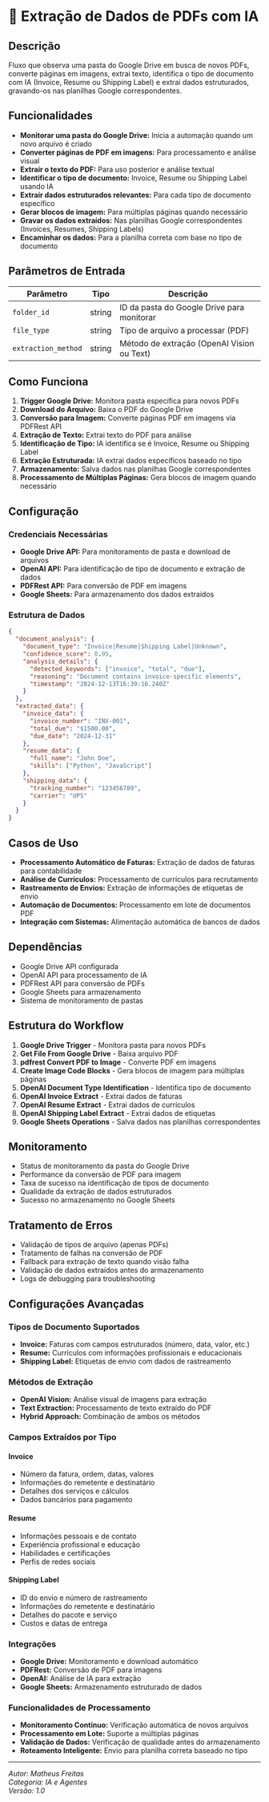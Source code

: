 # 📄 Extração de Dados de PDFs com IA

## Descrição

Fluxo que observa uma pasta do Google Drive em busca de novos PDFs, converte páginas em imagens, extrai texto, identifica o tipo de documento com IA (Invoice, Resume ou Shipping Label) e extrai dados estruturados, gravando-os nas planilhas Google correspondentes.

## Funcionalidades

- **Monitorar uma pasta do Google Drive:** Inicia a automação quando um novo arquivo é criado
- **Converter páginas de PDF em imagens:** Para processamento e análise visual
- **Extrair o texto do PDF:** Para uso posterior e análise textual
- **Identificar o tipo de documento:** Invoice, Resume ou Shipping Label usando IA
- **Extrair dados estruturados relevantes:** Para cada tipo de documento específico
- **Gerar blocos de imagem:** Para múltiplas páginas quando necessário
- **Gravar os dados extraídos:** Nas planilhas Google correspondentes (Invoices, Resumes, Shipping Labels)
- **Encaminhar os dados:** Para a planilha correta com base no tipo de documento

## Parâmetros de Entrada

| Parâmetro           | Tipo   | Descrição                                  |
| ------------------- | ------ | ------------------------------------------ |
| `folder_id`         | string | ID da pasta do Google Drive para monitorar |
| `file_type`         | string | Tipo de arquivo a processar (PDF)          |
| `extraction_method` | string | Método de extração (OpenAI Vision ou Text) |

## Como Funciona

1. **Trigger Google Drive:** Monitora pasta específica para novos PDFs
2. **Download do Arquivo:** Baixa o PDF do Google Drive
3. **Conversão para Imagem:** Converte páginas PDF em imagens via PDFRest API
4. **Extração de Texto:** Extrai texto do PDF para análise
5. **Identificação de Tipo:** IA identifica se é Invoice, Resume ou Shipping Label
6. **Extração Estruturada:** IA extrai dados específicos baseado no tipo
7. **Armazenamento:** Salva dados nas planilhas Google correspondentes
8. **Processamento de Múltiplas Páginas:** Gera blocos de imagem quando necessário

## Configuração

### Credenciais Necessárias

- **Google Drive API:** Para monitoramento de pasta e download de arquivos
- **OpenAI API:** Para identificação de tipo de documento e extração de dados
- **PDFRest API:** Para conversão de PDF em imagens
- **Google Sheets:** Para armazenamento dos dados extraídos

### Estrutura de Dados

```json
{
  "document_analysis": {
    "document_type": "Invoice|Resume|Shipping Label|Unknown",
    "confidence_score": 0.95,
    "analysis_details": {
      "detected_keywords": ["invoice", "total", "due"],
      "reasoning": "Document contains invoice-specific elements",
      "timestamp": "2024-12-13T16:39:16.240Z"
    }
  },
  "extracted_data": {
    "invoice_data": {
      "invoice_number": "INV-001",
      "total_due": "$1500.00",
      "due_date": "2024-12-31"
    },
    "resume_data": {
      "full_name": "John Doe",
      "skills": ["Python", "JavaScript"]
    },
    "shipping_data": {
      "tracking_number": "123456789",
      "carrier": "UPS"
    }
  }
}
```

## Casos de Uso

- **Processamento Automático de Faturas:** Extração de dados de faturas para contabilidade
- **Análise de Currículos:** Processamento de currículos para recrutamento
- **Rastreamento de Envios:** Extração de informações de etiquetas de envio
- **Automação de Documentos:** Processamento em lote de documentos PDF
- **Integração com Sistemas:** Alimentação automática de bancos de dados

## Dependências

- Google Drive API configurada
- OpenAI API para processamento de IA
- PDFRest API para conversão de PDFs
- Google Sheets para armazenamento
- Sistema de monitoramento de pastas

## Estrutura do Workflow

1. **Google Drive Trigger** - Monitora pasta para novos PDFs
2. **Get File From Google Drive** - Baixa arquivo PDF
3. **pdfrest Convert PDF to Image** - Converte PDF em imagens
4. **Create Image Code Blocks** - Gera blocos de imagem para múltiplas páginas
5. **OpenAI Document Type Identification** - Identifica tipo de documento
6. **OpenAI Invoice Extract** - Extrai dados de faturas
7. **OpenAI Resume Extract** - Extrai dados de currículos
8. **OpenAI Shipping Label Extract** - Extrai dados de etiquetas
9. **Google Sheets Operations** - Salva dados nas planilhas correspondentes

## Monitoramento

- Status de monitoramento da pasta do Google Drive
- Performance da conversão de PDF para imagem
- Taxa de sucesso na identificação de tipos de documento
- Qualidade da extração de dados estruturados
- Sucesso no armazenamento no Google Sheets

## Tratamento de Erros

- Validação de tipos de arquivo (apenas PDFs)
- Tratamento de falhas na conversão de PDF
- Fallback para extração de texto quando visão falha
- Validação de dados extraídos antes do armazenamento
- Logs de debugging para troubleshooting

## Configurações Avançadas

### Tipos de Documento Suportados

- **Invoice:** Faturas com campos estruturados (número, data, valor, etc.)
- **Resume:** Currículos com informações profissionais e educacionais
- **Shipping Label:** Etiquetas de envio com dados de rastreamento

### Métodos de Extração

- **OpenAI Vision:** Análise visual de imagens para extração
- **Text Extraction:** Processamento de texto extraído do PDF
- **Hybrid Approach:** Combinação de ambos os métodos

### Campos Extraídos por Tipo

#### Invoice

- Número da fatura, ordem, datas, valores
- Informações do remetente e destinatário
- Detalhes dos serviços e cálculos
- Dados bancários para pagamento

#### Resume

- Informações pessoais e de contato
- Experiência profissional e educação
- Habilidades e certificações
- Perfis de redes sociais

#### Shipping Label

- ID do envio e número de rastreamento
- Informações do remetente e destinatário
- Detalhes do pacote e serviço
- Custos e datas de entrega

### Integrações

- **Google Drive:** Monitoramento e download automático
- **PDFRest:** Conversão de PDF para imagens
- **OpenAI:** Análise de IA para extração
- **Google Sheets:** Armazenamento estruturado de dados

### Funcionalidades de Processamento

- **Monitoramento Contínuo:** Verificação automática de novos arquivos
- **Processamento em Lote:** Suporte a múltiplas páginas
- **Validação de Dados:** Verificação de qualidade antes do armazenamento
- **Roteamento Inteligente:** Envio para planilha correta baseado no tipo

---

_Autor: Matheus Freitas_  
_Categoria: IA e Agentes_  
_Versão: 1.0_
